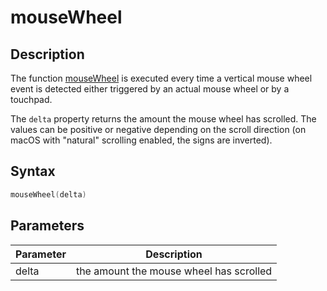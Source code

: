 # mouseWheel

## Description

The function [mouseWheel](mouseWheel) is executed every time a vertical mouse wheel event is detected either triggered by an actual mouse wheel or by a touchpad.

The `delta` property returns the amount the mouse wheel has scrolled. The values can be positive or negative depending on the scroll direction (on macOS with "natural" scrolling enabled, the signs are inverted).

## Syntax

```c
mouseWheel(delta)
```

## Parameters

| Parameter | Description                             |
| --------- | --------------------------------------- |
| delta     | the amount the mouse wheel has scrolled |
